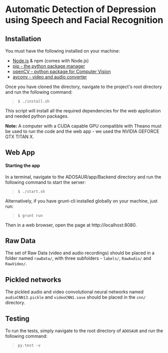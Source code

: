 # Automatic Detection of Depression using Speech and Facial Recognition

## Installation

You must have the following installed on your machine:
* [Node.js](https://nodejs.org/en/download/) & npm (comes with Node.js)
* [pip - the python package manager](http://pip.readthedocs.org/en/stable/installing/)
* [openCV - python package for Computer Vision](http://docs.opencv.org/)
* [avconv - video and audio converter](https://libav.org/avconv.html)

Once you have cloned the directory, navigate to the project's root directory and run the following command:

> `$ ./install.sh`

This script will install all the required dependencies for the web application and needed python packages.

**Note:** A computer with a CUDA capable GPU compatible with Theano must be used to run the code and the web app -  we used the NVIDIA GEFORCE GTX TITAN X.

## Web App

#### Starting the app

In a terminal, navigate to the ADOSAUR/app/Backend directory and run the following command to start the server:
> `$ ./start.sh`

Alternatively, if you have grunt-cli installed globally on your machine, just run:
> `$ grunt run`

Then in a web browser, open the page at http://localhost:8080.

## Raw Data

The set of Raw Data (video and audio recordings) should be placed in a folder named `rawData/`, with three subfolders - `labels/`, `RawAudio/` and `RawVideo/`.

## Pickled networks

The pickled audio and video convolutional neural networks named `audioCNN13.pickle` and `videoCNN1.save` should be placed in the `cnn/` directory.

## Testing

To run the tests, simply navigate to the root directory of `ADOSAUR` and run the following command:

> `py.test -v`
